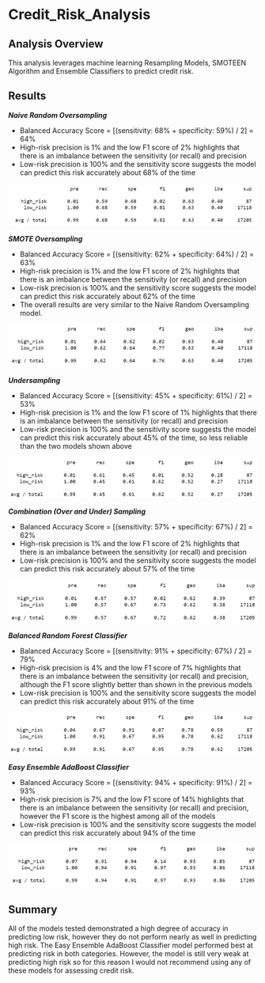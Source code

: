 # Credit_Risk_Analysis

## Analysis Overview
This analysis leverages machine learning Resampling Models, SMOTEEN Algorithm and Ensemble Classifiers to predict credit risk.

## Results
*__Naive Random Oversampling__*

* Balanced Accuracy Score = [(sensitivity: 68% + specificity: 59%) / 2] = 64%
* High-risk precision is 1% and the low F1 score of 2% highlights that there is an imbalance between the sensitivity (or recall) and precision
* Low-risk precision is 100% and the sensitivity score suggests the model can predict this risk accurately about 68% of the time


![NaïveRandomOversampling.PNG]( https://github.com/degitaccount/Credit_Risk_Analysis/blob/main/NaiveRandomOversampling.PNG)


*__SMOTE Oversampling__*

* Balanced Accuracy Score = [(sensitivity: 62% + specificity: 64%) / 2] = 63%
* High-risk precision is 1% and the low F1 score of 2% highlights that there is an imbalance between the sensitivity (or recall) and precision
* Low-risk precision is 100% and the sensitivity score suggests the model can predict this risk accurately about 62% of the time
* The overall results are very similar to the Naive Random Oversampling model.


![SMOTEOversampling.PNG]( https://github.com/degitaccount/Credit_Risk_Analysis/blob/main/SMOTEOversampling.PNG)

 
*__Undersampling__*

* Balanced Accuracy Score = [(sensitivity: 45% + specificity: 61%) / 2] = 53%
* High-risk precision is 1% and the low F1 score of 1% highlights that there is an imbalance between the sensitivity (or recall) and precision
* Low-risk precision is 100% and the sensitivity score suggests the model can predict this risk accurately about 45% of the time, so less reliable than the two models shown above


![UnderSampling.PNG]( https://github.com/degitaccount/Credit_Risk_Analysis/blob/main/UnderSampling.PNG)
 

*__Combination (Over and Under) Sampling__*

* Balanced Accuracy Score = [(sensitivity: 57% + specificity: 67%) / 2] = 62%
* High-risk precision is 1% and the low F1 score of 2% highlights that there is an imbalance between the sensitivity (or recall) and precision
* Low-risk precision is 100% and the sensitivity score suggests the model can predict this risk accurately about 57% of the time


![ CombinationOverUnderSampling.PNG]( https://github.com/degitaccount/Credit_Risk_Analysis/blob/main/CombinationOverUnderSampling.PNG)
 

*__Balanced Random Forest Classifier__*

* Balanced Accuracy Score = [(sensitivity: 91% + specificity: 67%) / 2] = 79%
* High-risk precision is 4% and the low F1 score of 7% highlights that there is an imbalance between the sensitivity (or recall) and precision, although the F1 score slightly better than shown in the previous models
* Low-risk precision is 100% and the sensitivity score suggests the model can predict this risk accurately about 91% of the time


![EnsembleRandomeForrest.PNG]( https://github.com/degitaccount/Credit_Risk_Analysis/blob/main/EnsembleRandomeForrest.PNG)
 

*__Easy Ensemble AdaBoost Classifier__*

* Balanced Accuracy Score = [(sensitivity: 94% + specificity: 91%) / 2] = 93%
* High-risk precision is 7% and the low F1 score of 14% highlights that there is an imbalance between the sensitivity (or recall) and precision, however the F1 score is the highest among all of the models
* Low-risk precision is 100% and the sensitivity score suggests the model can predict this risk accurately about 94% of the time


![EnsembleAdaBoost.PNG]( https://github.com/degitaccount/Credit_Risk_Analysis/blob/main/EnsembleAdaBoost.PNG)
 

## Summary
All of the models tested demonstrated a high degree of accuracy in predicting low risk, however they do not perform nearly as well in predicting high risk.  The Easy Ensemble AdaBoost Classifier model performed best at predicting risk in both categories.  However, the model is still very weak at predicting high risk so for this reason I would not recommend using any of these models for assessing credit risk.  

